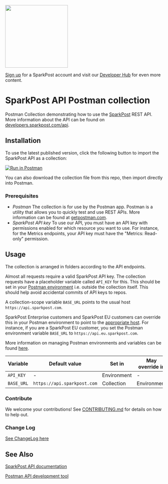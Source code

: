 <a href="https://www.sparkpost.com"><img src="https://www.sparkpost.com/sites/default/files/attachments/SparkPost_Logo_2-Color_Gray-Orange_RGB.svg" width="200px"/></a>

[Sign up](https://app.sparkpost.com/join?plan=free-0817?src=Social%20Media&sfdcid=70160000000pqBb&pc=GitHubSignUp&utm_source=github&utm_medium=social-media&utm_campaign=github&utm_content=sign-up) for a SparkPost account and visit our [Developer Hub](https://developers.sparkpost.com) for even more content.

# SparkPost API Postman collection

Postman Collection demonstrating how to use the [SparkPost](https://www.sparkpost.com/) REST API.
More information about the API can be found on [developers.sparkpost.com/api](https://developers.sparkpost.com/api/).

## Installation

To use the latest published version, click the following button to import the SparkPost API as a collection:

[![Run in Postman](https://s3.amazonaws.com/postman-static/run-button.png)](https://app.getpostman.com/run-collection/5d9ae743a661a15d64bb)

You can also download the collection file from this repo, then import directly into Postman.

### Prerequisites

- *Postman* The collection is for use by the Postman app. Postman is a utility that allows you to quickly test and use REST APIs. More information can be found at [getpostman.com](https://www.getpostman.com/).
- *SparkPost API key* To use our API, you must have an API key with permissions enabled for which resource you want to use. For instance, for the Metrics endpoints, your API key must have the "Metrics: Read-only" permission.

## Usage

The collection is arranged in folders according to the API endpoints.

Almost all requests require a valid SparkPost API key.  The collection requests have a placeholder variable called `API_KEY` for this.
This should be set in your [Postman environment](https://www.getpostman.com/docs/v6/postman/environments_and_globals/manage_environments) i.e. outside the collection itself. This should help avoid accidental commits of API keys to repos.

A collection-scope variable `BASE_URL` points to the usual host `https://api.sparkpost.com`.

SparkPost Enterprise customers and SparkPost EU customers can override this in your Postman environment to point to the [appropriate host](https://developers.sparkpost.com/api/index.html#header-api-endpoints).
For instance, if you are a SparkPost EU customer, you set the Postman environment variable `BASE_URL` to `https://api.eu.sparkpost.com`.

More information on managing Postman environments and variables can be found [here](https://www.getpostman.com/docs/v6/postman/environments_and_globals/variables).

|Variable  |Default value               |Set in         |May override in  |Example|
|----------|----------------------------|---------------|-----------------|-------|
|`API_KEY` |-                           |Environment    |-                |-      |
|`BASE_URL`|`https://api.sparkpost.com` |Collection     |Environment      |`https://api.eu.sparkpost.com`|

### Contribute

We welcome your contributions!  See [CONTRIBUTING.md](CONTRIBUTING.md) for details on how to help out.

### Change Log

[See ChangeLog here](CHANGELOG.md)

## See Also

[SparkPost API documentation](https://developers.sparkpost.com/api/)

[Postman API development tool](https://www.getpostman.com/)